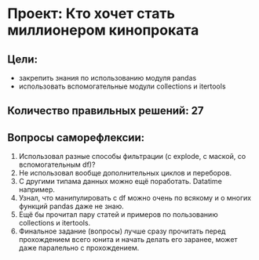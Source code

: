# Проект: Кто хочет стать миллионером кинопроката

## Цели:
- закрепить знания по использованию модуля pandas
- использовать вспомогательные модули collections и itertools
    
## Количество правильных решений: 27

## Вопросы саморефлексии:
1. Использовал разные способы фильтрации (с explode, с маской, со вспомогательным df)?
2. Не использовал вообще дополнительных циклов и переборов.
3. С другими типама данных можно ещё поработать. Datatime например.
4. Узнал, что манипулировать с df можно очень по всякому и о многих функций pandas даже не знаю.
5. Ещё бы прочитал пару статей и примеров по пользованию collections и itertools.
6. Финальное задание (вопросы) лучше сразу прочитать перед прохождением всего юнита и начать делать его заранее, может даже паралельно с прохождением.